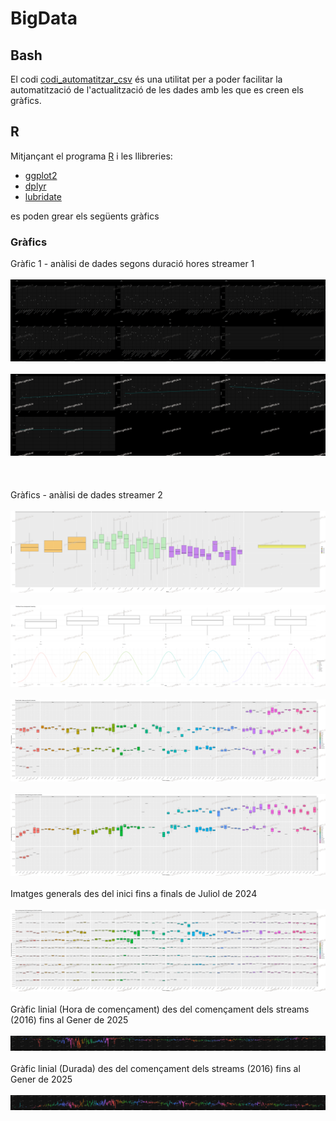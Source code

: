 # BigData

## Bash

El codi [codi_automatitzar_csv](codi_automatitzar_csv.sh) és una utilitat per a poder facilitar la automatització de l'actualització de les dades amb les que es creen els gràfics.

## R

Mitjançant el programa [R](https://www.r-project.org/) i les llibreries:

 * [ggplot2](https://ggplot2.tidyverse.org/)
 * [dplyr](https://dplyr.tidyverse.org/)
 * [lubridate](https://lubridate.tidyverse.org/)

es poden grear els següents gràfics

### Gràfics

Gràfic 1 - anàlisi de dades segons duració hores streamer 1
<br />
<br />
<img src="./pictures/R - Grafic punts entrevites.png" alt="R - Grafic general">
<br />
<br />
<img src="./pictures/R - Grafic punts i regressio linial tertulies The Wild Project.png" alt="R - Regressió linial tertulies">
<br />
<br />
<br />
<br />
Gràfics - anàlisi de dades streamer 2
<br />
<br />
<img src="./pictures/R - Boxplot duracio streams per mes i any.png" alt="R - Gràfic boxplot duracio streams per mes i any">
<br />
<br />
<img src="./pictures/R - Distribucio hores per dies.png" alt="R - Distribucio hores per dies">
<br />
<br />
<img src="./pictures/R - Distribucio hores per dies mesos i anys.png" alt="R - Gràfic de distribucio segons hores per dies mesos i anys">
<br />
<br />
<img src="./pictures/R - Boxplot inici streams per dia i mes.png" alt="R - Gràfic de caixa per a saber la probabilitat de quan comença el stream">
<br />
<br />
Imatges generals des del inici fins a finals de Juliol de 2024
<br />
<br />
<img src="./pictures/R - Boxplot inici streams per dia i mes (2016 - 2024).png" alt="R - Boxplot inici streams per dia i mes (2016 - 2024)">
<br />
<br />
Gràfic linial (Hora de començament) des del començament dels streams (2016) fins al Gener de 2025
<br />
<br />
<img src="./pictures/R - Boxplot linial inici streams per dia i mes (2016 - 2025).png" alt="R - Boxplot linial inici streams per dia i mes (2016 - 2025)">
<br />
<br />
Gràfic linial (Durada) des del començament dels streams (2016) fins al Gener de 2025
<br />
<br />
<img src="./pictures/R - Boxplot linial duracio streams per dia i mes (2016 - 2025).png" alt="R - Boxplot linial duracio streams per dia i mes (2016 - 2025).png">
<br />
<br />
